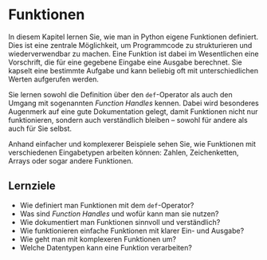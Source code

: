 # Funktionen

In diesem Kapitel lernen Sie, wie man in Python eigene Funktionen definiert. Dies ist eine zentrale Möglichkeit, um Programmcode zu strukturieren und wiederverwendbar zu machen. Eine Funktion ist dabei im Wesentlichen eine Vorschrift, die für eine gegebene Eingabe eine Ausgabe berechnet. Sie kapselt eine bestimmte Aufgabe und kann beliebig oft mit unterschiedlichen Werten aufgerufen werden.

Sie lernen sowohl die Definition über den $\texttt{def}$-Operator als auch den Umgang mit sogenannten *Function Handles* kennen. Dabei wird besonderes Augenmerk auf eine gute Dokumentation gelegt, damit Funktionen nicht nur funktionieren, sondern auch verständlich bleiben – sowohl für andere als auch für Sie selbst.

Anhand einfacher und komplexerer Beispiele sehen Sie, wie Funktionen mit verschiedenen Eingabetypen arbeiten können: Zahlen, Zeichenketten, Arrays oder sogar andere Funktionen. 

## Lernziele

- Wie definiert man Funktionen mit dem $\texttt{def}$-Operator?
- Was sind *Function Handles* und wofür kann man sie nutzen?
- Wie dokumentiert man Funktionen sinnvoll und verständlich?
- Wie funktionieren einfache Funktionen mit klarer Ein- und Ausgabe?
- Wie geht man mit komplexeren Funktionen um?
- Welche Datentypen kann eine Funktion verarbeiten?
